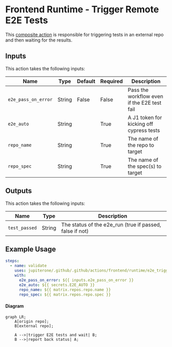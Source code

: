 # Frontend Runtime - Trigger Remote E2E Tests

This [composite action](./action.yml) is responsible for triggering tests in an
external repo and then waiting for the results.

## Inputs

This action takes the following inputs:

| Name                | Type   | Default | Required | Description                                 |
| ------------------- | ------ | ------- | -------- | ------------------------------------------- |
| `e2e_pass_on_error` | String | False   | False    | Pass the workflow even if the E2E test fail |
| `e2e_auto`          | String |         | True     | A J1 token for kicking off cypress tests    |
| `repo_name`         | String |         | True     | The name of the repo to target              |
| `repo_spec`         | String |         | True     | The name of the spec(s) to target           |

## Outputs

This action takes the following inputs:

| Name          | Type   | Description                                              |
| ------------- | ------ | -------------------------------------------------------- |
| `test_passed` | String | The status of the e2e_run (true if passed, false if not) |

## Example Usage

```yaml
steps:
  - name: validate
    uses: jupiterone/.github/.github/actions/frontend/runtime/e2e_trigger_remote_tests
    with:
      e2e_pass_on_error: ${{ inputs.e2e_pass_on_error }}
      e2e_auto: ${{ secrets.E2E_AUTO }}
      repo_name: ${{ matrix.repos.repo.name }}
      repo_spec: ${{ matrix.repos.repo.spec }}
```

#### Diagram

```mermaid
graph LR;
    A[origin repo];
    B[external repo];

    A -->|trigger E2E tests and wait| B;
    B -->|report back status| A;
```
